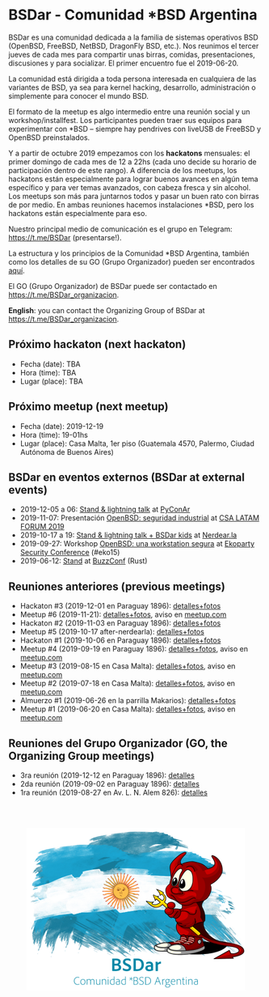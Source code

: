 # BSDar - Comunidad *BSD Argentina

BSDar es una comunidad dedicada a la familia de sistemas operativos BSD (OpenBSD, FreeBSD, NetBSD, DragonFly BSD, etc.). Nos reunimos el tercer jueves de cada mes para compartir unas birras, comidas, presentaciones, discusiones y para socializar. El primer encuentro fue el 2019-06-20.

La comunidad está dirigida a toda persona interesada en cualquiera de las variantes de BSD, ya sea para kernel hacking, desarrollo, administración o simplemente para conocer el mundo BSD.

El formato de la meetup es algo intermedio entre una reunión social y un workshop/installfest. Los participantes pueden traer sus equipos para experimentar con *BSD – siempre hay pendrives con liveUSB de FreeBSD y OpenBSD preinstalados.

Y a partir de octubre 2019 empezamos con los **hackatons** mensuales: el primer domingo de cada mes de 12 a 22hs (cada uno decide su horario de participación dentro de este rango). A diferencia de los meetups, los hackatons están especialmente para lograr buenos avances en algún tema específico y para ver temas avanzados, con cabeza fresca y sin alcohol. Los meetups son más para juntarnos todos y pasar un buen rato con birras de por medio. En ambas reuniones hacemos instalaciones *BSD, pero los hackatons están especialmente para eso.

Nuestro principal medio de comunicación es el grupo en Telegram: https://t.me/BSDar (presentarse!).

La estructura y los principios de la Comunidad *BSD Argentina, también como los detalles de su GO (Grupo Organizador) pueden ser encontrados [aquí](org/20190902.md).

El GO (Grupo Organizador) de BSDar puede ser contactado en https://t.me/BSDar_organizacion.

**English**: you can contact the Organizing Group of BSDar at https://t.me/BSDar_organizacion.


## Próximo hackaton (next hackaton)
* Fecha (date): TBA
* Hora (time): TBA
* Lugar (place): TBA

## Próximo meetup (next meetup)
* Fecha (date): 2019-12-19
* Hora (time): 19-01hs
* Lugar (place): Casa Malta, 1er piso (Guatemala 4570, Palermo, Ciudad Autónoma de Buenos Aires)

## BSDar en eventos externos (BSDar at external events)
* 2019-12-05 a 06: [Stand & lightning talk](events/20191205_pyconar.md) at [PyConAr](https://eventos.python.org.ar/events/pyconar2019/)
* 2019-11-07: Presentación [OpenBSD: seguridad industrial](https://github.com/bsdar/man/blob/master/presentations/csalatam19/README.md) at [CSA LATAM FORUM 2019](https://csalatam.com)
* 2019-10-17 a 19: [Stand & lightning talk + BSDar kids](events/20191017_nerdearla.md) at [Nerdear.la](https://nerdear.la)
* 2019-09-27: Workshop [OpenBSD: una workstation segura](https://github.com/bsdar/man/blob/master/workshops/eko15/README.md) at [Ekoparty Security Conference](https://ekoparty.org) (#eko15)
* 2019-06-12: [Stand](events/20190612_buzzconf.md) at [BuzzConf](https://buzzconf.org) (Rust)


## Reuniones anteriores (previous meetings)
* Hackaton #3 (2019-12-01 en Paraguay 1896): [detalles+fotos](hackathons/20191201.md)
* Meetup #6 (2019-11-21): [detalles+fotos](meetups/20191121.md), aviso en [meetup.com](https://www.meetup.com/es-ES/sysarmy/events/266610759/)
* Hackaton #2 (2019-11-03 en Paraguay 1896): [detalles+fotos](hackathons/20191103.md)
* Meetup #5 (2019-10-17 after-nerdearla): [detalles+fotos](meetups/20191017.md)
* Hackaton #1 (2019-10-06 en Paraguay 1896): [detalles+fotos](hackathons/20191006.md)
* Meetup #4 (2019-09-19 en Paraguay 1896): [detalles+fotos](meetups/20190919.md), aviso en [meetup.com](https://www.meetup.com/sysarmy/events/264967151/)
* Meetup #3 (2019-08-15 en Casa Malta): [detalles+fotos](meetups/20190815.md), aviso en [meetup.com](https://www.meetup.com/sysarmy/events/263950117/)
* Meetup #2 (2019-07-18 en Casa Malta): [detalles+fotos](meetups/20190718.md), aviso en [meetup.com](https://www.meetup.com/sysarmy/events/263198844/)
* Almuerzo #1 (2019-06-26 en la parrilla Makarios): [detalles+fotos](meetups/20190626.md)
* Meetup #1 (2019-06-20 en Casa Malta): [detalles+fotos](meetups/20190620.md), aviso en [meetup.com](https://www.meetup.com/sysarmy/events/262444553/)

## Reuniones del Grupo Organizador (GO, the Organizing Group meetings)
* 3ra reunión (2019-12-12 en Paraguay 1896): [detalles](org/20191212.md)
* 2da reunión (2019-09-02 en Paraguay 1896): [detalles](org/20190902.md)
* 1ra reunión (2019-08-27 en Av. L. N. Alem 826): [detalles](org/20190827.md)

<br /><br />
<p align="center">
  <img src="https://github.com/bsdar/multimedia/blob/master/artwork/logo.png" />
</p>
